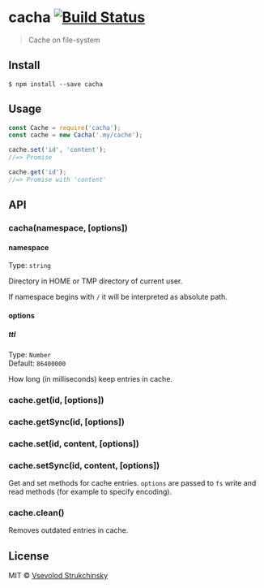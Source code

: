 # cacha [![Build Status](https://travis-ci.org/floatdrop/cacha.svg?branch=master)](https://travis-ci.org/floatdrop/cacha)

> Cache on file-system


## Install

```
$ npm install --save cacha
```


## Usage

```js
const Cache = require('cacha');
const cache = new Cacha('.my/cache');

cache.set('id', 'content');
//=> Promise

cache.get('id');
//=> Promise with 'content'
```


## API

### cacha(namespace, [options])

#### namespace

Type: `string`

Directory in HOME or TMP directory of current user.

If namespace begins with `/` it will be interpreted as absolute path.

#### options

##### ttl

Type: `Number`  
Default: `86400000`

How long (in milliseconds) keep entries in cache.


### cache.get(id, [options])

### cache.getSync(id, [options])

### cache.set(id, content, [options])

### cache.setSync(id, content, [options])

Get and set methods for cache entries. `options` are passed to `fs` write and read methods (for example to specify encoding).

### cache.clean()

Removes outdated entries in cache.

## License

MIT © [Vsevolod Strukchinsky](http://github.com/floatdrop)
